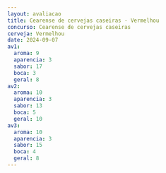 ```yaml
---
layout: avaliacao
title: Cearense de cervejas caseiras - Vermelhou
concurso: Cearense de cervejas caseiras 
cerveja: Vermelhou
date: 2024-09-07
av1:
  aroma: 9
  aparencia: 3
  sabor: 17
  boca: 3
  geral: 8
av2:
  aroma: 10
  aparencia: 3
  sabor: 13
  boca: 5
  geral: 10
av3:
  aroma: 10
  aparencia: 3
  sabor: 15
  boca: 4
  geral: 8
---
```



